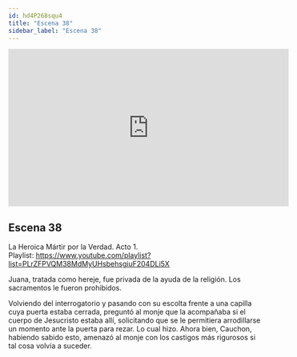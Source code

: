 ```yaml
---
id: hd4P268squ4
title: "Escena 38"
sidebar_label: "Escena 38"
---
```


<div class="video-float-container">
  <iframe
    width="560"
    height="315"
    src="https://www.youtube.com/embed/hd4P268squ4"
    title="YouTube video player"
    frameborder="0"
    allow="accelerometer; autoplay; clipboard-write; encrypted-media; gyroscope; picture-in-picture; web-share"
    referrerpolicy="strict-origin-when-cross-origin"
    allowfullscreen
  ></iframe>
</div>

## Escena 38

La Heroica Mártir por la Verdad. Acto 1.  
Playlist: https://www.youtube.com/playlist?list=PLrZFPVQM38MdMyUHsbehsgiuF204DLi5X

Juana, tratada como hereje, fue privada de la ayuda de la religión. Los sacramentos le fueron prohibidos.

Volviendo del interrogatorio y pasando con su escolta frente a una capilla cuya puerta estaba cerrada, preguntó al monje que la acompañaba si el cuerpo de Jesucristo estaba allí, solicitando que se le permitiera arrodillarse un momento ante la puerta para rezar. Lo cual hizo. Ahora bien, Cauchon, habiendo sabido esto, amenazó al monje con los castigos más rigurosos si tal cosa volvía a suceder.

